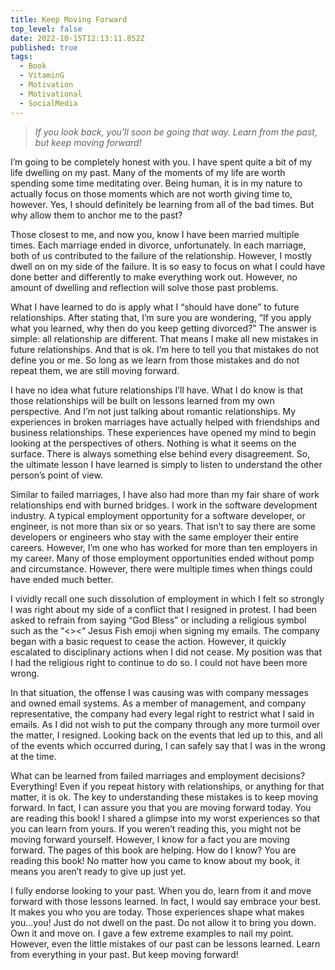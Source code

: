 ```yaml
---
title: Keep Moving Forward
top_level: false
date: 2022-10-15T12:13:11.852Z
published: true
tags:
  - Book
  - VitaminG
  - Motivation
  - Motivational
  - SocialMedia
---
```

> *If you look back, you'll soon be going that way. Learn from the past, but keep moving forward!*

I’m going to be completely honest with you. I have spent quite a bit of my life dwelling on my past. Many of the moments of my life are worth spending some time meditating over. Being human, it is in my nature to actually focus on those moments which are not worth giving time to, however. Yes, I should definitely be learning from all of the bad times. But why allow them to anchor me to the past?

Those closest to me, and now you, know I have been married multiple times. Each marriage ended in divorce, unfortunately. In each marriage, both of us contributed to the failure of the relationship. However, I mostly dwell on on my side of the failure. It is so easy to focus on what I could have done better and differently to make everything work out. However, no amount of dwelling and reflection will solve those past problems.

What I have learned to do is apply what I “should have done” to future relationships. After stating that, I’m sure you are wondering, “If you apply what you learned, why then do you keep getting divorced?” The answer is simple: all relationship are different. That means I make all new mistakes in future relationships. And that is ok. I’m here to tell you that mistakes do not define you or me. So long as we learn from those mistakes and do not repeat them, we are still moving forward.

I have no idea what future relationships I’ll have. What I do know is that those relationships will be built on lessons learned from my own perspective. And I’m not just talking about romantic relationships. My experiences in broken marriages have actually helped with friendships and business relationships. These experiences have opened my mind to begin looking at the perspectives of others. Nothing is what it seems on the surface. There is always something else behind every disagreement. So, the ultimate lesson I have learned is simply to listen to understand the other person’s point of view.

Similar to failed marriages, I have also had more than my fair share of work relationships end with burned bridges. I work in the software development industry. A typical employment opportunity for a software developer, or engineer, is not more than six or so years. That isn’t to say there are some developers or engineers who stay with the same employer their entire careers. However, I’m one who has worked for more than ten employers in my career. Many of those employment opportunities ended without pomp and circumstance. However, there were multiple times when things could have ended much better.

I vividly recall one such dissolution of employment in which I felt so strongly I was right about my side of a conflict that I resigned in protest. I had been asked to refrain from saying “God Bless” or including a religious symbol such as the “<><“ Jesus Fish emoji when signing my emails. The company began with a basic request to cease the action. However, it quickly escalated to disciplinary actions when I did not cease. My position was that I had the religious right to continue to do so. I could not have been more wrong.

In that situation, the offense I was causing was with company messages and owned email systems. As a member of management, and company representative, the company had every legal right to restrict what I said in emails. As I did not wish to put the company through any more turmoil over the matter, I resigned. Looking back on the events that led up to this, and all of the events which occurred during, I can safely say that I was in the wrong at the time.

What can be learned from failed marriages and employment decisions? Everything! Even if you repeat history with relationships, or anything for that matter, it is ok. The key to understanding these mistakes is to keep moving forward. In fact, I can assure you that you are moving forward today. You are reading this book! I shared a glimpse into my worst experiences so that you can learn from yours. If you weren’t reading this, you might not be moving forward yourself. However, I know for a fact you are moving forward. The pages of this book are helping. How do I know? You are reading this book! No matter how you came to know about my book, it means you aren’t ready to give up just yet.

I fully endorse looking to your past. When you do, learn from it and move forward with those lessons learned. In fact, I would say embrace your best. It makes you who you are today. Those experiences shape what makes you…you! Just do not dwell on the past. Do not allow it to bring you down. Own it and move on. I gave a few extreme examples to nail my point. However, even the little mistakes of our past can be lessons learned. Learn from everything in your past. But keep moving forward!